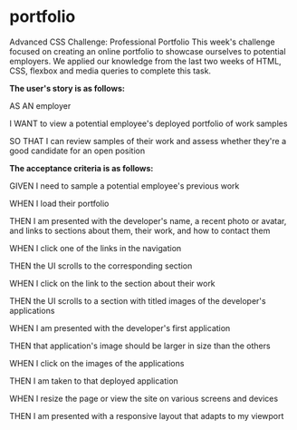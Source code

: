 # portfolio
Advanced CSS Challenge: Professional Portfolio
This week's challenge focused on creating an online portfolio to showcase ourselves to potential employers. We applied our knowledge from the last two weeks of HTML, CSS, flexbox and media queries to complete this task.

<b>The user's story is as follows:</b>
<p>AS AN employer
<p>I WANT to view a potential employee's deployed portfolio of work samples
<p>SO THAT I can review samples of their work and assess whether they're a good candidate for an open position

<b>The acceptance criteria is as follows:</b>
<p>GIVEN I need to sample a potential employee's previous work
<p>WHEN I load their portfolio
<p>THEN I am presented with the developer's name, a recent photo or avatar, and links to sections about them, their work, and how to contact them
<p>WHEN I click one of the links in the navigation
<p>THEN the UI scrolls to the corresponding section
<p>WHEN I click on the link to the section about their work
<p>THEN the UI scrolls to a section with titled images of the developer's applications
<p>WHEN I am presented with the developer's first application
<p>THEN that application's image should be larger in size than the others
<p>WHEN I click on the images of the applications
<p>THEN I am taken to that deployed application
<p>WHEN I resize the page or view the site on various screens and devices
<p>THEN I am presented with a responsive layout that adapts to my viewport